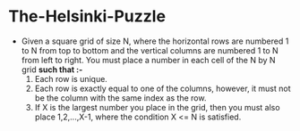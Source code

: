 # The-Helsinki-Puzzle

- Given a square grid of size N, where the horizontal rows are numbered 1 to N from
top to bottom and the vertical columns are numbered 1 to N from left to right.
You must place a number in each cell of the N by N grid **such that :-**
  1. Each row is unique.
  2. Each row is exactly equal to one of the columns, however, it must not be
  the column with the same index as the row.
  3. If X is the largest number you place in the grid, then you must also place
  1,2,...,X-1, where the condition X <= N is satisfied.
